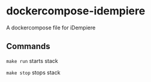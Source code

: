 # dockercompose-idempiere
A dockercompose file for iDempiere

## Commands

`make run` starts stack

`make stop` stops stack
